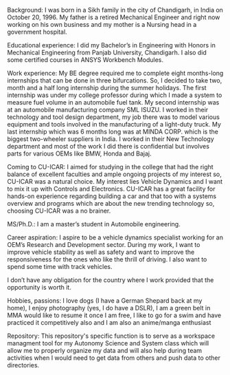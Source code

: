 Background: I was born in a Sikh family in the city of Chandigarh, in India on October 20, 1996. My father is a retired Mechanical Engineer and right now working on his own business and my mother is a Nursing head in a government hospital.

Educational experience: I did my Bachelor’s in Engineering with Honors in Mechanical Engineering from Panjab University, Chandigarh. I also did some certified courses in ANSYS Workbench Modules.

Work experience: My BE degree required me to complete eight months-long internships that can be done in three bifurcations. So, I decided to take two, month and a half long internship during the summer holidays. The first internship was under my college professor during which I made a system to measure fuel volume in an automobile fuel tank. My second internship was at an automobile manufacturing company SML ISUZU. I worked in their technology and tool design department, my job there was to model various equipment and tools involved in the manufacturing of a light-duty truck. My last internship which was 6 months long was at MINDA CORP. which is the biggest two-wheeler suppliers in India. I worked in their New Technology department and most of the work I did there is confidential but involves parts for various OEMs like BMW, Honda and Bajaj.

Coming to CU-ICAR: I aimed for studying in the college that had the right balance of excellent faculties and ample ongoing projects of my interest so, CU-ICAR was a natural choice. My interest lies Vehicle Dynamics and I want to mix it up with Controls and Electronics. CU-ICAR has a great facility for hands-on experience regarding building a car and that too with a systems overview and programs which are about the new trending technology so, choosing CU-ICAR was a no brainer.

MS/Ph.D.: I am a master’s student in Automobile engineering.

Career aspiration: I aspire to be a vehicle dynamics specialist working for an OEM’s Research and Development sector. During my work, I want to improve vehicle stability as well as safety and want to improve the responsiveness for the ones who like the thrill of driving. I also want to spend some time with track vehicles.

I don’t have any obligation for the country where I work provided that the opportunity is worth it.

Hobbies, passions: I love dogs (I have a German Shepard back at my home), I enjoy photography (yes, I do have a DSLR), I am a green belt in MMA would like to resume it once I am free, I like to go for a swim and have practiced it competitively also and I am also an anime/manga enthusiast

Repository: This repository's specific function is to serve as a workspace managment tool for my Autonomy Science and System class which will allow me to properly organize my data and will also help during team activities when I would need to get data from others and push data to other directories.
